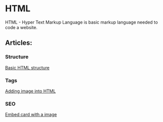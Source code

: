 # HTML
HTML - Hyper Text Markup Language is basic markup language needed to code a website.

## Articles:

### Structure
[Basic HTML structure](/html/fundamentals/structure.html)

### Tags
[Adding image into HTML](/html/tags/image.html)

### SEO
[Embed card with a image](/html/seo/embedcard.html)

